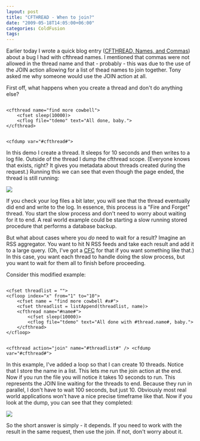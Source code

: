 ```yaml
---
layout: post
title: "CFTHREAD - When to join?"
date: "2009-05-18T14:05:00+06:00"
categories: ColdFusion 
tags: 
---
```


Earlier today I wrote a quick blog entry (<a href="http://www.raymondcamden.com/index.cfm/2009/5/18/CFTHREAD-Names-and-Commas">CFTHREAD, Names, and Commas</a>) about a bug I had with cfthread names. I mentioned that commas were not allowed in the thread name and that - probably - this was due to the use of the JOIN action allowing for a list of thead names to join together. Tony asked me why someone would use the JOIN action at all.
<!--more-->
First off, what happens when you create a thread and don't do anything else?

<code>
&lt;cfthread name="find more cowbell"&gt;
	&lt;cfset sleep(10000)&gt;
	&lt;cflog file="tdemo" text="All done, baby."&gt;
&lt;/cfthread&gt;

&lt;cfdump var="#cfthread#"&gt;
</code>

In this demo I create a thread. It sleeps for 10 seconds and then writes to a log file. Outside of the thread I dump the cfthread scope. (Everyone knows that exists, right? It gives you metadata about threads created during the request.) Running this we can see that even though the page ended, the thread is still running:

<img src="https://static.raymondcamden.com/images/cfjedi//Picture 157.png">

If you check your log files a bit later, you will see that the thread eventually did end and write to the log. In essence, this process is a "Fire and Forget" thread. You start the slow process and don't need to worry about waiting for it to end. A real world example could be starting a slow running stored procedure that performs a database backup.

But what about cases where you <i>do</i> need to wait for a result? Imagine an RSS aggregator. You want to hit N RSS feeds and take each result and add it to a large query. (Oh, I've got a <a href="http://paragator.riaforge.org/">CFC</a> for that if you want something like that.) In this case, you want each thread to handle doing the slow process, but you want to wait for them all to finish before proceeding. 

Consider this modified example:

<code>
&lt;cfset threadlist = ""&gt;
&lt;cfloop index="x" from="1" to="10"&gt;
	&lt;cfset name = "find more cowbell #x#"&gt;
	&lt;cfset threadlist = listAppend(threadlist, name)&gt;
	&lt;cfthread name="#name#"&gt;
		&lt;cfset sleep(10000)&gt;
		&lt;cflog file="tdemo" text="All done with #thread.name#, baby."&gt;
	&lt;/cfthread&gt;
&lt;/cfloop&gt;

&lt;cfthread action="join" name="#threadlist#" /&gt;
&lt;cfdump var="#cfthread#"&gt;
</code>

In this example, I've added a loop so that I can create 10 threads. Notice that I store the name in a list. This lets me run the join action at the end. Now if you run the file you will notice it takes 10 seconds to run. This represents the JOIN line waiting for the threads to end. Because they run in parallel, I don't have to wait 100 seconds, but just 10. Obviously most real world applications won't have a nice precise timeframe like that. Now if you look at the dump, you can see that they completed:

<img src="https://static.raymondcamden.com/images/cfjedi//Picture 234.png">

So the short answer is simply - it depends. If you need to work with the result in the same request, then use the join. If not, don't worry about it.